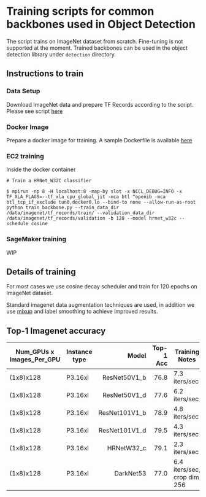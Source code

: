 # Training scripts for common backbones used in Object Detection
  
The script trains on ImageNet dataset from scratch. Fine-tuning is not supported at the moment. Trained backbones can be used in the object detection library under `detection` directory.


## Instructions to train

### Data Setup

Download ImageNet data and prepare TF Records according to the script.
Please see script [here](https://github.com/aws-samples/deep-learning-models/blob/master/legacy/utils/tensorflow/preprocess_imagenet.py)

### Docker Image

Prepare a docker image for training. A sample Dockerfile is available [here](https://github.com/aws-samples/deep-learning-models/blob/master/models/vision/detection/docker/Dockerfile.ec2)

### EC2 training

Inside the docker container

```
# Train a HRNet_W32C classifier

$ mpirun -np 8 -H localhost:8 -map-by slot -x NCCL_DEBUG=INFO -x TF_XLA_FLAGS=--tf_xla_cpu_global_jit -mca btl ^openib -mca btl_tcp_if_exclude tun0,docker0,lo --bind-to none --allow-run-as-root python train_backbone.py --train_data_dir /data/imagenet/tf_records/train/ --validation_data_dir /data/imagenet/tf_records/validation -b 128 --model hrnet_w32c --schedule cosine
```

### SageMaker training

WIP


## Details of training

For most cases we use cosine decay scheduler and train for 120 epochs on ImageNet dataset.

Standard imagenet data augmentation techniques are used, in addition we use [mixup](https://arxiv.org/abs/1710.09412) and label smoothing to achieve improved results.


## Top-1 Imagenet accuracy 


| Num_GPUs x Images_Per_GPU | Instance type | Model | Top-1 Acc | Training Notes |
| ------------------------- | ------------- | ------------: | ------: | ----- |
| (1x8)x128 | P3.16xl | ResNet50V1_b | 76.8 |  7.3 iters/sec |
| (1x8)x128 | P3.16xl | ResNet50V1_d | 77.6 |  6.2 iters/sec|
| (1x8)x128 | P3.16xl | ResNet101V1_b | 78.9 | 4.8 iters/sec |
| (1x8)x128 | P3.16xl | ResNet101V1_d | 79.5 | 4.3 iters/sec |
| (1x8)x128 | P3.16xl | HRNetW32_c | 79.1 | 2.3 iters/sec |
| (1x8)x128 | P3.16xl | DarkNet53 | 77.0 | 6.4 iters/sec, crop dim 256 |

